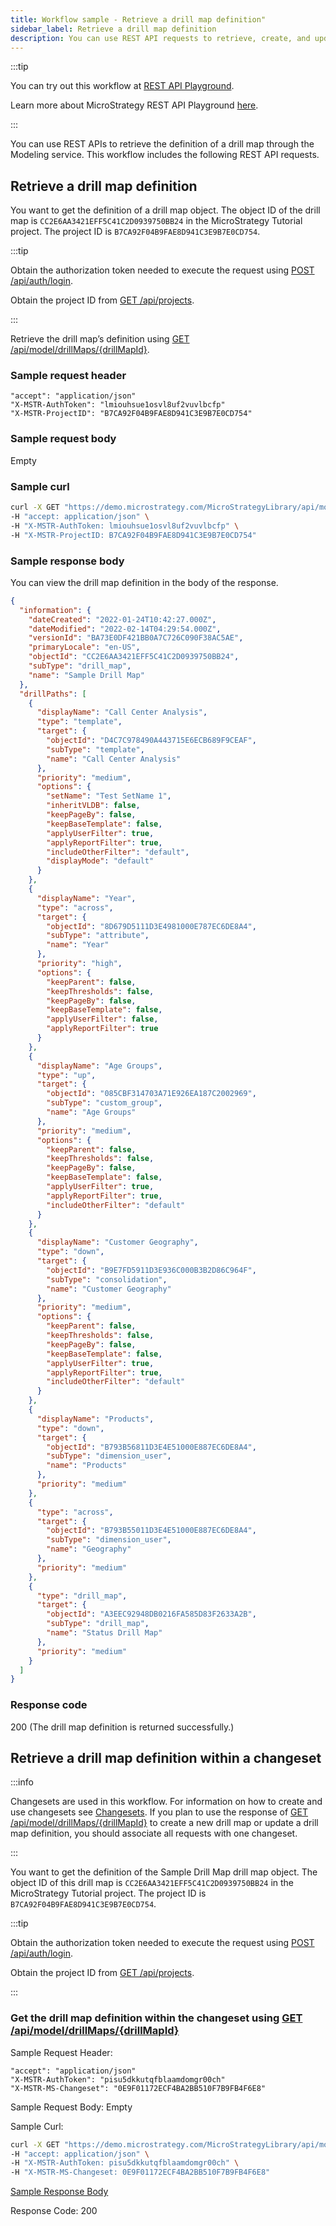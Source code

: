 ```yaml
---
title: Workflow sample - Retrieve a drill map definition"
sidebar_label: Retrieve a drill map definition
description: You can use REST API requests to retrieve, create, and update drill map objects through the Modeling service.
---
```


<Available since="2021 Update 6" />

:::tip

You can try out this workflow at [REST API Playground](https://www.postman.com/microstrategysdk/workspace/microstrategy-rest-api/folder/16131298-2b7a0f0c-2172-418a-93ec-e0f0a13fa741?ctx=documentation).

Learn more about MicroStrategy REST API Playground [here](/docs/getting-started/playground.md).

:::

You can use REST APIs to retrieve the definition of a drill map through the Modeling service. This workflow includes the following REST API requests.

## Retrieve a drill map definition

You want to get the definition of a drill map object. The object ID of the drill map is `CC2E6AA3421EFF5C41C2D0939750BB24` in the MicroStrategy Tutorial project. The project ID is `B7CA92F04B9FAE8D941C3E9B7E0CD754`.

:::tip

Obtain the authorization token needed to execute the request using [POST /api/auth/login](https://demo.microstrategy.com/MicroStrategyLibrary/api-docs/index.html#/Authentication/postLogin).

Obtain the project ID from [GET /api/projects](https://demo.microstrategy.com/MicroStrategyLibrary/api-docs/index.html#/Projects/getProjects_1).

:::

Retrieve the drill map’s definition using [GET /api/model/drillMaps/{drillMapId}](https://demo.microstrategy.com/MicroStrategyLibrary/api-docs/index.html#/DrillMaps/ms-getDrillMap).

### Sample request header

```http
"accept": "application/json"
"X-MSTR-AuthToken": "lmiouhsue1osvl8uf2vuvlbcfp"
"X-MSTR-ProjectID": "B7CA92F04B9FAE8D941C3E9B7E0CD754"
```

### Sample request body

Empty

### Sample curl

```bash
curl -X GET "https://demo.microstrategy.com/MicroStrategyLibrary/api/model/drillMaps/CC2E6AA3421EFF5C41C2D0939750BB24" \
-H "accept: application/json" \
-H "X-MSTR-AuthToken: lmiouhsue1osvl8uf2vuvlbcfp" \
-H "X-MSTR-ProjectID: B7CA92F04B9FAE8D941C3E9B7E0CD754"
```

### Sample response body

You can view the drill map definition in the body of the response.

```json
{
  "information": {
    "dateCreated": "2022-01-24T10:42:27.000Z",
    "dateModified": "2022-02-14T04:29:54.000Z",
    "versionId": "BA73E0DF421BB0A7C726C090F38AC5AE",
    "primaryLocale": "en-US",
    "objectId": "CC2E6AA3421EFF5C41C2D0939750BB24",
    "subType": "drill_map",
    "name": "Sample Drill Map"
  },
  "drillPaths": [
    {
      "displayName": "Call Center Analysis",
      "type": "template",
      "target": {
        "objectId": "D4C7C978490A443715E6ECB689F9CEAF",
        "subType": "template",
        "name": "Call Center Analysis"
      },
      "priority": "medium",
      "options": {
        "setName": "Test SetName 1",
        "inheritVLDB": false,
        "keepPageBy": false,
        "keepBaseTemplate": false,
        "applyUserFilter": true,
        "applyReportFilter": true,
        "includeOtherFilter": "default",
        "displayMode": "default"
      }
    },
    {
      "displayName": "Year",
      "type": "across",
      "target": {
        "objectId": "8D679D5111D3E4981000E787EC6DE8A4",
        "subType": "attribute",
        "name": "Year"
      },
      "priority": "high",
      "options": {
        "keepParent": false,
        "keepThresholds": false,
        "keepPageBy": false,
        "keepBaseTemplate": false,
        "applyUserFilter": false,
        "applyReportFilter": true
      }
    },
    {
      "displayName": "Age Groups",
      "type": "up",
      "target": {
        "objectId": "085CBF314703A71E926EA187C2002969",
        "subType": "custom_group",
        "name": "Age Groups"
      },
      "priority": "medium",
      "options": {
        "keepParent": false,
        "keepThresholds": false,
        "keepPageBy": false,
        "keepBaseTemplate": false,
        "applyUserFilter": true,
        "applyReportFilter": true,
        "includeOtherFilter": "default"
      }
    },
    {
      "displayName": "Customer Geography",
      "type": "down",
      "target": {
        "objectId": "B9E7FD5911D3E936C000B3B2D86C964F",
        "subType": "consolidation",
        "name": "Customer Geography"
      },
      "priority": "medium",
      "options": {
        "keepParent": false,
        "keepThresholds": false,
        "keepPageBy": false,
        "keepBaseTemplate": false,
        "applyUserFilter": true,
        "applyReportFilter": true,
        "includeOtherFilter": "default"
      }
    },
    {
      "displayName": "Products",
      "type": "down",
      "target": {
        "objectId": "B793B56811D3E4E51000E887EC6DE8A4",
        "subType": "dimension_user",
        "name": "Products"
      },
      "priority": "medium"
    },
    {
      "type": "across",
      "target": {
        "objectId": "B793B55011D3E4E51000E887EC6DE8A4",
        "subType": "dimension_user",
        "name": "Geography"
      },
      "priority": "medium"
    },
    {
      "type": "drill_map",
      "target": {
        "objectId": "A3EEC92948DB0216FA585D83F2633A2B",
        "subType": "drill_map",
        "name": "Status Drill Map"
      },
      "priority": "medium"
    }
  ]
}
```

### Response code

200 (The drill map definition is returned successfully.)

## Retrieve a drill map definition within a changeset

:::info

Changesets are used in this workflow. For information on how to create and use changesets see [Changesets](/docs/common-workflows/changesets.md). If you plan to use the response of [GET /api/model/drillMaps/{drillMapId}](https://demo.microstrategy.com/MicroStrategyLibrary/api-docs/index.html#/Tables/ms-getTableList) to create a new drill map or update a drill map definition, you should associate all requests with one changeset.

:::

You want to get the definition of the Sample Drill Map drill map object. The object ID of this drill map is `CC2E6AA3421EFF5C41C2D0939750BB24` in the MicroStrategy Tutorial project. The project ID is `B7CA92F04B9FAE8D941C3E9B7E0CD754`.

:::tip

Obtain the authorization token needed to execute the request using [POST /api/auth/login](https://demo.microstrategy.com/MicroStrategyLibrary/api-docs/index.html#/Authentication/postLogin).

Obtain the project ID from [GET /api/projects](https://demo.microstrategy.com/MicroStrategyLibrary/api-docs/index.html#/Projects/getProjects_1).

:::

### Get the drill map definition within the changeset using [GET /api/model/drillMaps/{drillMapId}](https://demo.microstrategy.com/MicroStrategyLibrary/api-docs/index.html#/DrillMaps/ms-getDrillMap)

Sample Request Header:

```http
"accept": "application/json"
"X-MSTR-AuthToken": "pisu5dkkutqfblaamdomgr00ch"
"X-MSTR-MS-Changeset": "0E9F01172ECF4BA2BB510F7B9FB4F6E8"
```

Sample Request Body: Empty

Sample Curl:

```bash
curl -X GET "https://demo.microstrategy.com/MicroStrategyLibrary/api/model/drillMpas/CC2E6AA3421EFF5C41C2D0939750BB24" \
-H "accept: application/json" \
-H "X-MSTR-AuthToken: pisu5dkkutqfblaamdomgr00ch" \
-H "X-MSTR-MS-Changeset: 0E9F01172ECF4BA2BB510F7B9FB4F6E8"
```

[Sample Response Body](#sample-response-body)

Response Code: 200

